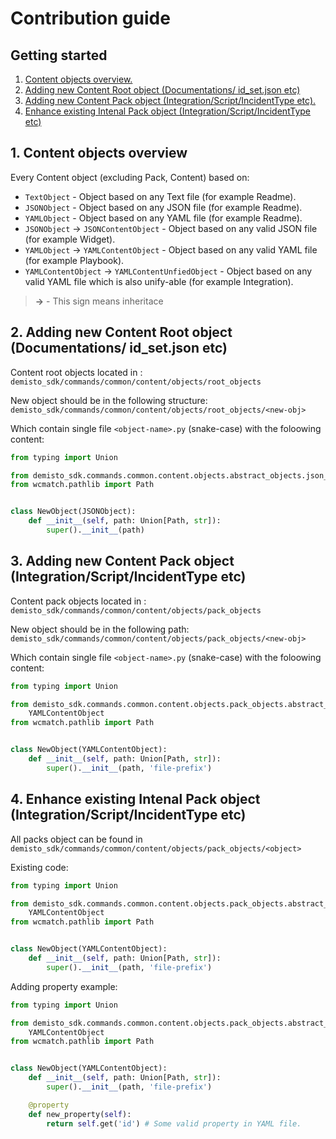 # Contribution guide

## Getting started

1. [Content objects overview.](#1-content-objects)
2. [Adding new Content Root object (Documentations/ id_set.json etc)](#2-adding-new-content-root-object-documentations-id_setjson-etc)
3. [Adding new Content Pack object (Integration/Script/IncidentType etc).](#3-adding-new-content-pack-object-integrationscriptincidenttype-etc)
4. [Enhance existing Intenal Pack object (Integration/Script/IncidentType etc)](#4-enhance-existing-intenal-pack-object-integrationscriptincidenttype-etc)


## 1. Content objects overview
Every Content object (excluding Pack, Content) based on:
 - `TextObject` - Object based on any Text file (for example Readme).
 - `JSONObject` - Object based on any JSON file (for example Readme).
 - `YAMLObject` - Object based on any YAML file (for example Readme).
 - `JSONObject` -> `JSONContentObject` - Object based on any valid JSON file (for example Widget).
 - `YAMLObject` -> `YAMLContentObject` - Object based on any valid YAML file (for example Playbook).
 - `YAMLContentObject` -> `YAMLContentUnfiedObject` - Object based on any valid YAML file which is also unify-able (for example Integration).

 > **->** - This sign means inheritace


## 2. Adding new Content Root object (Documentations/ id_set.json etc)
Content root objects located in : `demisto_sdk/commands/common/content/objects/root_objects`

New object should be in the following structure: `demisto_sdk/commands/common/content/objects/root_objects/<new-obj>`

Which contain single file `<object-name>.py` (snake-case) with the foloowing content:
```python
from typing import Union

from demisto_sdk.commands.common.content.objects.abstract_objects.json_object import JSONObject
from wcmatch.pathlib import Path


class NewObject(JSONObject):
    def __init__(self, path: Union[Path, str]):
        super().__init__(path)
```

## 3. Adding new Content Pack object (Integration/Script/IncidentType etc)
Content pack objects located in : `demisto_sdk/commands/common/content/objects/pack_objects`

New object should be in the following path: `demisto_sdk/commands/common/content/objects/pack_objects/<new-obj>`

Which contain single file `<object-name>.py` (snake-case) with the foloowing content:
```python
from typing import Union

from demisto_sdk.commands.common.content.objects.pack_objects.abstract_pack_objects.yaml_content_object import \
    YAMLContentObject
from wcmatch.pathlib import Path


class NewObject(YAMLContentObject):
    def __init__(self, path: Union[Path, str]):
        super().__init__(path, 'file-prefix')
```

## 4. Enhance existing Intenal Pack object (Integration/Script/IncidentType etc)
All packs object can be found in `demisto_sdk/commands/common/content/objects/pack_objects/<object>`


Existing code:
```python
from typing import Union

from demisto_sdk.commands.common.content.objects.pack_objects.abstract_pack_objects.yaml_content_object import \
    YAMLContentObject
from wcmatch.pathlib import Path


class NewObject(YAMLContentObject):
    def __init__(self, path: Union[Path, str]):
        super().__init__(path, 'file-prefix')
```

Adding property example:
```python
from typing import Union

from demisto_sdk.commands.common.content.objects.pack_objects.abstract_pack_objects.yaml_content_object import \
    YAMLContentObject
from wcmatch.pathlib import Path


class NewObject(YAMLContentObject):
    def __init__(self, path: Union[Path, str]):
        super().__init__(path, 'file-prefix')

    @property
    def new_property(self):
        return self.get('id') # Some valid property in YAML file.
```
